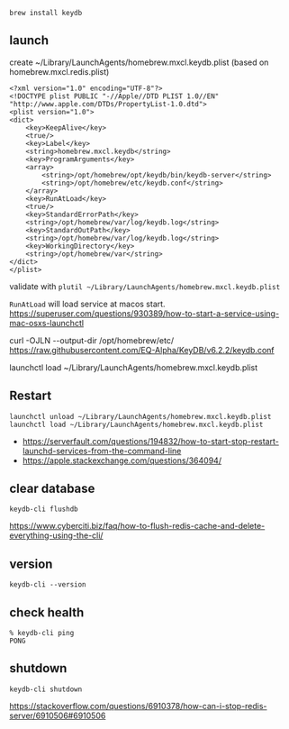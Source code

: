 `brew install keydb`

## launch

create ~/Library/LaunchAgents/homebrew.mxcl.keydb.plist (based on homebrew.mxcl.redis.plist)

```
<?xml version="1.0" encoding="UTF-8"?>
<!DOCTYPE plist PUBLIC "-//Apple//DTD PLIST 1.0//EN" "http://www.apple.com/DTDs/PropertyList-1.0.dtd">
<plist version="1.0">
<dict>
	<key>KeepAlive</key>
	<true/>
	<key>Label</key>
	<string>homebrew.mxcl.keydb</string>
	<key>ProgramArguments</key>
	<array>
		<string>/opt/homebrew/opt/keydb/bin/keydb-server</string>
		<string>/opt/homebrew/etc/keydb.conf</string>
	</array>
	<key>RunAtLoad</key>
	<true/>
	<key>StandardErrorPath</key>
	<string>/opt/homebrew/var/log/keydb.log</string>
	<key>StandardOutPath</key>
	<string>/opt/homebrew/var/log/keydb.log</string>
	<key>WorkingDirectory</key>
	<string>/opt/homebrew/var</string>
</dict>
</plist>
```

validate with `plutil ~/Library/LaunchAgents/homebrew.mxcl.keydb.plist`

`RunAtLoad` will load service at macos start. https://superuser.com/questions/930389/how-to-start-a-service-using-mac-osxs-launchctl

curl -OJLN --output-dir /opt/homebrew/etc/ https://raw.githubusercontent.com/EQ-Alpha/KeyDB/v6.2.2/keydb.conf

launchctl load ~/Library/LaunchAgents/homebrew.mxcl.keydb.plist

## Restart

```
launchctl unload ~/Library/LaunchAgents/homebrew.mxcl.keydb.plist
launchctl load ~/Library/LaunchAgents/homebrew.mxcl.keydb.plist
```

- https://serverfault.com/questions/194832/how-to-start-stop-restart-launchd-services-from-the-command-line
- https://apple.stackexchange.com/questions/364094/

## clear database

`keydb-cli flushdb`

https://www.cyberciti.biz/faq/how-to-flush-redis-cache-and-delete-everything-using-the-cli/

## version

`keydb-cli --version`

## check health

```shel
% keydb-cli ping
PONG
```

## shutdown

`keydb-cli shutdown`

https://stackoverflow.com/questions/6910378/how-can-i-stop-redis-server/6910506#6910506
